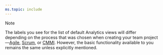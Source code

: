 ```yaml
---
ms.topic: include
---
```


<a id="image-diff"></a>  

>[!NOTE]  
>The labels you see for the list of default Analytics views will differ depending on the process that was chosen when creating your team project&mdash;[Agile](/vsts/boards/work-items/guidance/agile-process), [Scrum](/vsts/boards/work-items/guidance/scrum-process), or [CMMI](/vsts/boards/work-items/guidance/cmmi-process). However, the basic functionality available to you remains the same unless explicitly mentioned. 
